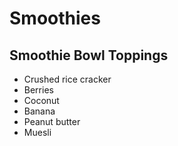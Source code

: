# Smoothies

## Smoothie Bowl Toppings
* Crushed rice cracker
* Berries
* Coconut
* Banana
* Peanut butter
* Muesli
